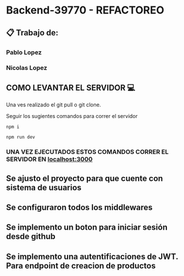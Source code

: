# Backend-39770 - REFACTOREO

## 📋 Trabajo de: 
### Pablo Lopez
### Nicolas Lopez 

## COMO LEVANTAR EL SERVIDOR 💻

Una ves realizado el git pull o git clone. 

Seguir los sugientes comandos para correr el servidor

```
npm i

npm run dev

```
### UNA VEZ EJECUTADOS ESTOS COMANDOS CORRER EL SERVIDOR EN  [localhost:3000](localhost:3000) 


## Se ajusto el proyecto para que cuente con sistema de usuarios
## Se configuraron todos los middlewares 
## Se implemento un boton para iniciar sesión desde github
## Se implemento una autentificaciones  de JWT. Para endpoint de creacion de productos
